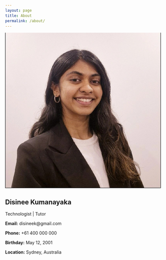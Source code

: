 ```yaml
---
layout: page
title: About
permalink: /about/
---
```



<!-- Sidebar -->
<aside class="w-72 bg-gray-800 p-6 flex flex-col justify-between">
  <div>
    <!-- Use your image here -->
    <img src="/assets/images/about/1720595057457.jpeg" 
         alt="Disinee's Profile" 
         class="w-24 h-24 rounded-full mx-auto shadow mb-4" />
         
  <h2 class="text-center text-xl font-bold">Disinee Kumanayaka</h2>
    <p class="text-center text-sm text-gray-400">Technologist | Tutor</p>

  <div class="mt-6 space-y-2 text-sm text-gray-300">
      <p><strong>Email:</strong> disineek@gmail.com</p>
      <p><strong>Phone:</strong> +61 400 000 000</p>
      <p><strong>Birthday:</strong> May 12, 2001</p>
      <p><strong>Location:</strong> Sydney, Australia</p>
  </div>
  </div>

  <!-- Social Icons -->
  <div class="flex gap-4 justify-center mt-6">
    <a href="#" class="text-xl hover:text-yellow-400"><i class="fab fa-github"></i></a>
    <a href="#" class="text-xl hover:text-blue-500"><i class="fab fa-linkedin"></i></a>
  </div>
</aside>